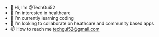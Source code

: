 - 👋 Hi, I’m @TechGui52
- 👀 I’m interested in healthcare
- 🌱 I’m currently learning coding
- 💞️ I’m looking to collaborate on heathcare and community based apps
- 📫 How to reach me techgui52@gmail.com

<!---
TechGui52/TechGui52 is a ✨ special ✨ repository because its `README.md` (this file) appears on your GitHub profile.
You can click the Preview link to take a look at your changes.
--->
